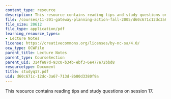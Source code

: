 ```yaml
---
content_type: resource
description: This resource contains reading tips and study questions on session 17.
file: /courses/11-201-gateway-planning-action-fall-2005/d60c671c12dc3a67713d8b80d3380f9a_studyq17.pdf
file_size: 20612
file_type: application/pdf
learning_resource_types:
- Lecture Notes
license: https://creativecommons.org/licenses/by-nc-sa/4.0/
ocw_type: OCWFile
parent_title: Lecture Notes
parent_type: CourseSection
parent_uid: 314fe87d-93c0-b34b-ebf3-6e477e72bbd8
resourcetype: Document
title: studyq17.pdf
uid: d60c671c-12dc-3a67-713d-8b80d3380f9a
---
```

This resource contains reading tips and study questions on session 17.